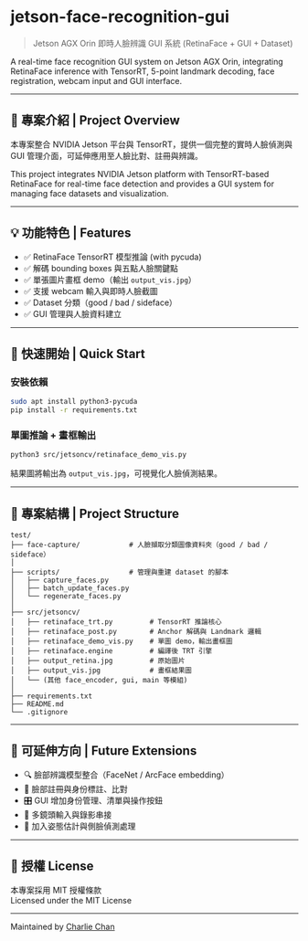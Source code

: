 # jetson-face-recognition-gui
> Jetson AGX Orin 即時人臉辨識 GUI 系統 (RetinaFace + GUI + Dataset)

A real-time face recognition GUI system on Jetson AGX Orin, integrating RetinaFace inference with TensorRT, 5-point landmark decoding, face registration, webcam input and GUI interface.

---

## 📌 專案介紹 | Project Overview

本專案整合 NVIDIA Jetson 平台與 TensorRT，提供一個完整的實時人臉偵測與 GUI 管理介面，可延伸應用至人臉比對、註冊與辨識。

This project integrates NVIDIA Jetson platform with TensorRT-based RetinaFace for real-time face detection and provides a GUI system for managing face datasets and visualization.

---

## 💡 功能特色 | Features

- ✅ RetinaFace TensorRT 模型推論 (with pycuda)
- ✅ 解碼 bounding boxes 與五點人臉關鍵點
- ✅ 單張圖片畫框 demo（輸出 `output_vis.jpg`）
- ✅ 支援 webcam 輸入與即時人臉截圖
- ✅ Dataset 分類（good / bad / sideface）
- ✅ GUI 管理與人臉資料建立

---

## 🚀 快速開始 | Quick Start

### 安裝依賴
```bash
sudo apt install python3-pycuda
pip install -r requirements.txt
```

### 單圖推論 + 畫框輸出
```bash
python3 src/jetsoncv/retinaface_demo_vis.py
```

結果圖將輸出為 `output_vis.jpg`，可視覺化人臉偵測結果。

---

## 🧱 專案結構 | Project Structure

```
test/
├── face-capture/            # 人臉擷取分類圖像資料夾（good / bad / sideface）
│
├── scripts/                 # 管理與重建 dataset 的腳本
│   ├── capture_faces.py
│   ├── batch_update_faces.py
│   └── regenerate_faces.py
│
├── src/jetsoncv/
│   ├── retinaface_trt.py         # TensorRT 推論核心
│   ├── retinaface_post.py        # Anchor 解碼與 Landmark 邏輯
│   ├── retinaface_demo_vis.py    # 單圖 demo，輸出畫框圖
│   ├── retinaface.engine         # 編譯後 TRT 引擎
│   ├── output_retina.jpg         # 原始圖片
│   ├── output_vis.jpg            # 畫框結果圖
│   └── (其他 face_encoder, gui, main 等模組)
│
├── requirements.txt
├── README.md
└── .gitignore
```

---

## 🧠 可延伸方向 | Future Extensions

- 🔍 臉部辨識模型整合（FaceNet / ArcFace embedding）
- 🧬 臉部註冊與身份標註、比對
- 🎛️ GUI 增加身份管理、清單與操作按鈕
- 🎥 多鏡頭輸入與錄影串接
- 🧠 加入姿態估計與側臉偵測處理

---

## 📜 授權 License

本專案採用 MIT 授權條款  
Licensed under the MIT License

---

Maintained by [Charlie Chan](https://github.com/CharlieChan630411)

